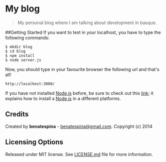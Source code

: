 My blog
=======
> My personal blog where I am talking about development in basque.

##Getting Started
If you want to test in your localhost, you have to type the following commands:

    $ mkdir blog
    $ cd blog
    $ npm install
    $ node server.js

Now, you should type in your favourite browser the following url and that's all!

    http://localhost:3000/

If you have not installed [Node.js](http://nodejs.org/) before, be sure to check out this [link](https://github.com/joyent/node/wiki/Installation); it explains how to install a [Node.js](http://nodejs.org/) in a different platforms.

## Credits
Created by **benatespina** - [benatespina@gmail.com](mailto:benatespina@gmail.com).
Copyright (c) 2014

## Licensing Options
Released under MIT license. See [LICENSE.md](https://github.com/benatespina/benatespina.github.io/blob/master/LICENSE.md) file for more information.